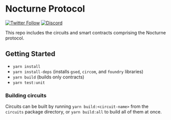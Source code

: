 # Nocturne Protocol
[![Twitter Follow](https://img.shields.io/twitter/follow/norturne_xyz?style=social)](https://twitter.com/nocturne_xyz)
[![Discord](https://img.shields.io/discord/984015101017346058?color=%235865F2&label=Discord&logo=discord&logoColor=%23fff)](https://discord.com/invite/MxZYtzzFmJ)


This repo includes the circuits and smart contracts comprising the Nocturne protocol.

## Getting Started

- `yarn install`
- `yarn install-deps` (installs `gsed`, `circom`, and `foundry` libraries)
- `yarn build` (builds only contracts)
- `yarn test:unit`

### Building circuits

Circuits can be built by running `yarn build:<circuit-name>` from the `circuits` package directory, or `yarn build:all` to build all of them at once.
